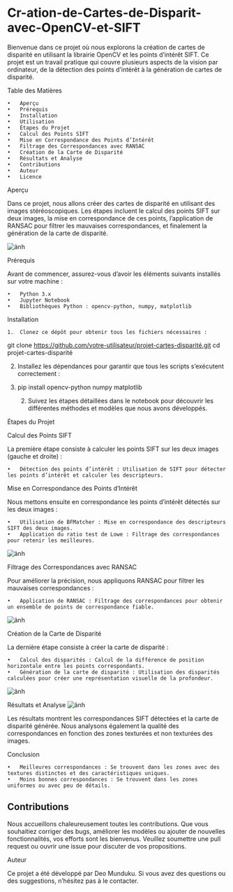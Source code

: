 # Cr-ation-de-Cartes-de-Disparit-avec-OpenCV-et-SIFT


Bienvenue dans ce projet où nous explorons la création de cartes de disparité en utilisant la librairie OpenCV et les points d’intérêt SIFT. Ce projet est un travail pratique qui couvre plusieurs aspects de la vision par ordinateur, de la détection des points d’intérêt à la génération de cartes de disparité.

Table des Matières

	•	Aperçu
	•	Prérequis
	•	Installation
	•	Utilisation
	•	Étapes du Projet
	•	Calcul des Points SIFT
	•	Mise en Correspondance des Points d’Intérêt
	•	Filtrage des Correspondances avec RANSAC
	•	Création de la Carte de Disparité
	•	Résultats et Analyse
	•	Contributions
	•	Auteur
	•	Licence

Aperçu

Dans ce projet, nous allons créer des cartes de disparité en utilisant des images stéréoscopiques. Les étapes incluent le calcul des points SIFT sur deux images, la mise en correspondance de ces points, l’application de RANSAC pour filtrer les mauvaises correspondances, et finalement la génération de la carte de disparité.

![ảnh](https://github.com/user-attachments/assets/9165abcd-9cbd-4ef6-a56c-6c91be491586)


Prérequis

Avant de commencer, assurez-vous d’avoir les éléments suivants installés sur votre machine :

	•	Python 3.x
	•	Jupyter Notebook
	•	Bibliothèques Python : opencv-python, numpy, matplotlib

Installation

	1.	Clonez ce dépôt pour obtenir tous les fichiers nécessaires :
 git clone https://github.com/votre-utilisateur/projet-cartes-disparité.git
cd projet-cartes-disparité

2.	Installez les dépendances pour garantir que tous les scripts s’exécutent correctement :
3.	pip install opencv-python numpy matplotlib


	2.	Suivez les étapes détaillées dans le notebook pour découvrir les différentes méthodes et modèles que nous avons développés.

Étapes du Projet

Calcul des Points SIFT

La première étape consiste à calculer les points SIFT sur les deux images (gauche et droite) :

	•	Détection des points d’intérêt : Utilisation de SIFT pour détecter les points d’intérêt et calculer les descripteurs.

Mise en Correspondance des Points d’Intérêt

Nous mettons ensuite en correspondance les points d’intérêt détectés sur les deux images :

	•	Utilisation de BFMatcher : Mise en correspondance des descripteurs SIFT des deux images.
	•	Application du ratio test de Lowe : Filtrage des correspondances pour retenir les meilleures.
 ![ảnh](https://github.com/user-attachments/assets/577d8720-17b3-41d8-82b8-1e7a0e5f6a6f)
 


Filtrage des Correspondances avec RANSAC

Pour améliorer la précision, nous appliquons RANSAC pour filtrer les mauvaises correspondances :

	•	Application de RANSAC : Filtrage des correspondances pour obtenir un ensemble de points de correspondance fiable.
![ảnh](https://github.com/user-attachments/assets/41f793a7-e129-4bd2-98ea-93d29914e0b3)


Création de la Carte de Disparité

La dernière étape consiste à créer la carte de disparité :

	•	Calcul des disparités : Calcul de la différence de position horizontale entre les points correspondants.
	•	Génération de la carte de disparité : Utilisation des disparités calculées pour créer une représentation visuelle de la profondeur.
![ảnh](https://github.com/user-attachments/assets/9c337246-4f83-4126-b9a8-816bc5bf402d)

Résultats et Analyse
![ảnh](https://github.com/user-attachments/assets/47356478-1749-47bd-8542-a35e26afe59f)

Les résultats montrent les correspondances SIFT détectées et la carte de disparité générée. Nous analysons également la qualité des correspondances en fonction des zones texturées et non texturées des images.

Conclusion

	•	Meilleures correspondances : Se trouvent dans les zones avec des textures distinctes et des caractéristiques uniques.
	•	Moins bonnes correspondances : Se trouvent dans les zones uniformes ou avec peu de détails.

## Contributions

Nous accueillons chaleureusement toutes les contributions. Que vous souhaitiez corriger des bugs, améliorer les modèles ou ajouter de nouvelles fonctionnalités, vos efforts sont les bienvenus. Veuillez soumettre une pull request ou ouvrir une issue pour discuter de vos propositions.

Auteur

Ce projet a été développé par Deo Munduku. Si vous avez des questions ou des suggestions, n’hésitez pas à le contacter.
